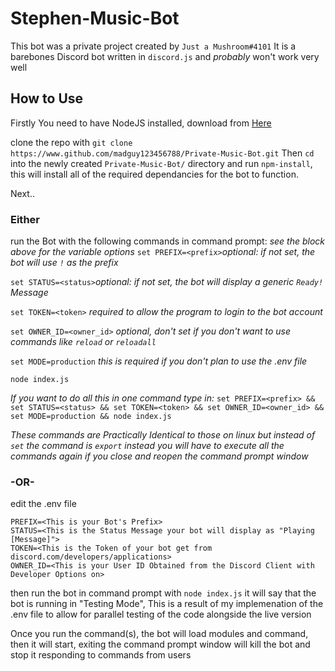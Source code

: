 # Stephen-Music-Bot
 
This bot was a private project created by `Just a Mushroom#4101`
It is a barebones Discord bot written in `discord.js` and *probably* won't work very well

## How to Use

Firstly You need to have NodeJS installed, download from [Here](https://nodejs.org/en/download/)

clone the repo with `git clone https://www.github.com/madguy123456788/Private-Music-Bot.git`
Then `cd` into the newly created `Private-Music-Bot/` directory and run `npm-install`, this will install all of the required dependancies for the bot to function.

Next..

### Either

run the Bot with the following commands in command prompt:
*see the block above for the variable options*
`set PREFIX=<prefix>`*optional: if not set, the bot will use `!` as the prefix*

`set STATUS=<status>`*optional: if not set, the bot will display a generic `Ready!` Message*

`set TOKEN=<token>` *required to allow the program to login to the bot account*

`set OWNER_ID=<owner_id>` *optional, don't set if you don't want to use commands like `reload` or `reloadall`*

`set MODE=production` *this is required if you don't plan to use the .env file*

`node index.js`

*If you want to do all this in one command type in:*
`set PREFIX=<prefix> && set STATUS=<status> && set TOKEN=<token> && set OWNER_ID=<owner_id> && set MODE=production && node index.js`

*These commands are Practically Identical to those on linux but instead of `set` the command is `export` instead*
*you will have to execute all the commands again if you close and reopen the command prompt window*

### -OR-

edit the .env file
```
PREFIX=<This is your Bot's Prefix>
STATUS=<This is the Status Message your bot will display as "Playing [Message]">
TOKEN=<This is the Token of your bot get from discord.com/developers/applications>
OWNER_ID=<This is your User ID Obtained from the Discord Client with Developer Options on>
```

then run the bot in command prompt with `node index.js`
it will say that the bot is running in "Testing Mode", This is a result of my implemenation of the .env file to allow for parallel testing of the code alongside the live version

Once you run the command(s), the bot will load modules and command, then it will start, exiting the command prompt window will kill the bot and stop it responding to commands from users
